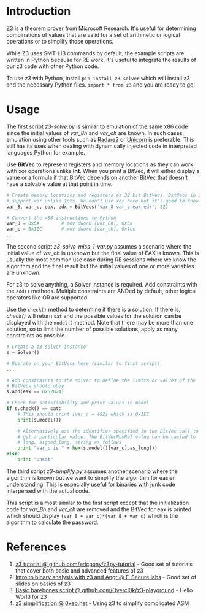 # Introduction

[Z3](https://github.com/Z3Prover/z3) is a theorem prover from Microsoft Research. It's useful for determining combinations of values that are valid for a set of arithmetic or logical operations or to simplify those operations.

While Z3 uses SMT-LIB commands by default, the example scripts are written in Python because for RE work, it's useful to integrate the results of our z3 code with other Python code.

To use z3 with Python, install `pip install z3-solver` which will install z3 and the necessary Python files. `import * from z3` and you are ready to go!

# Usage

The first script *z3-solve.py* is similar to emulation of the same x86 code since the initial values of *var_8h* and *var_ch* are known. In such cases, emulation using other tools such as [Radare2](../r2emu) or [Unicorn](../unicorn) is preferable. This still has its uses when dealing with dynamically injected code in interpreted languages Python for example.

Use **BitVec** to represent registers and memory locations as they can work with xor operations unlike **Int**. When you print a BitVec, it will either display a value or a formula if that BitVec depends on another BitVec that doesn't have a solvable value at that point in time.

```python
# Create memory locations and registers as 32 bit BitVecs. BitVecs in Z3
# support xor unlike Ints. We don't use xor here but it's good to know.
var_8, var_c, eax, edx = BitVecs('var_8 var_c eax edx', 32)

# Convert the x86 instructions to Python
var_8 = 0x5A		# mov dword [var_8h], 0x5a
var_c = 0x1EC		# mov dword [var_ch], 0x1ec
...
```

The second script *z3-solve-miss-1-var.py* assumes a scenario where the initial value of *var_ch* is unknown but the final value of EAX is known. This is usually the most common use case during RE sessions where we know the algorithm and the final result but the initial values of one or more variables are unknown.

For z3 to solve anything, a Solver instance is required. Add constraints with the `add()` methods. Multiple constraints are ANDed by default, other logical operators like OR are supported.

Use the `check()` method to determine if there is a solution. If there is, *check()* will return `sat` and the possible values for the solution can be displayed with the  `model()` method. Note that there may be more than one solution, so to limit the number of possible solutions, apply as many constraints as possible.

```python
# Create a z3 solver instance
s = Solver()

# Operate on your BitVecs here (similar to first script)
...

# Add constraints to the solver to define the limits or values of the
# BitVecs should obey
s.add(eax == 0x52B24)

# Check for satisfiability and print values in model
if s.check() == sat:
	# This should print [var_c = 492] which is 0x1EC
	print(s.model())

	# Alternatively use the identifier specified in the BitVec call to
	# get a particular value. The BitVecNumRef value can be casted to
	# long, signed_long, string as follows
	print "var_c is " + hex(s.model()[var_c].as_long())
else:
	print "unsat"
```

The third script *z3-simplify.py* assumes another scenario where the algorithm is known but we want to simplify the algorithm for easier understanding. This is especially useful for binaries with junk code interpersed with the actual code.

This script is almost similar to the first script except that the initialization code for *var_8h* and *var_ch* are removed and the BitVec for eax is printed which should display `(var_8 + var_c)*(var_8 + var_c)` which is the algorithm to calculate the password.

# References
1. [z3 tutorial @ github.com/ericpony/z3py-tutorial](https://github.com/ericpony/z3py-tutorial) - Good set of tutorials that cover both basic and advanced features of z3
2. [Intro to binary analysis with z3 and Angr @ F-Secure labs](https://labs.f-secure.com/archive/intro-to-binary-analysis-with-z3-and-angr/) - Good set of slides on basics of z3
3. [Basic barebones script @ github.com/Overcl0k/z3-playground](https://github.com/0vercl0k/z3-playground/blob/master/essentials/hello-world.py) - Hello World for z3
4. [z3 simplification @ 0xeb.net](https://0xeb.net/2018/03/using-z3-with-ida-to-simplify-arithmetic-operations-in-functions/) - Using z3 to simplify complicated ASM
